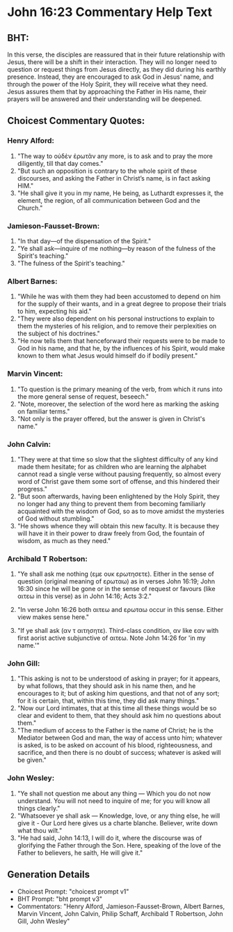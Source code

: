 # John 16:23 Commentary Help Text

## BHT:
In this verse, the disciples are reassured that in their future relationship with Jesus, there will be a shift in their interaction. They will no longer need to question or request things from Jesus directly, as they did during his earthly presence. Instead, they are encouraged to ask God in Jesus' name, and through the power of the Holy Spirit, they will receive what they need. Jesus assures them that by approaching the Father in His name, their prayers will be answered and their understanding will be deepened.

## Choicest Commentary Quotes:
### Henry Alford:
1. "The way to οὐδὲν ἐρωτᾶν any more, is to ask and to pray the more diligently, till that day comes."
2. "But such an opposition is contrary to the whole spirit of these discourses, and asking the Father in Christ’s name, is in fact asking HIM."
3. "He shall give it you in my name, He being, as Luthardt expresses it, the element, the region, of all communication between God and the Church."

### Jamieson-Fausset-Brown:
1. "In that day—of the dispensation of the Spirit." 
2. "Ye shall ask—inquire of me nothing—by reason of the fulness of the Spirit's teaching." 
3. "The fulness of the Spirit's teaching."

### Albert Barnes:
1. "While he was with them they had been accustomed to depend on him for the supply of their wants, and in a great degree to propose their trials to him, expecting his aid."
2. "They were also dependent on his personal instructions to explain to them the mysteries of his religion, and to remove their perplexities on the subject of his doctrines."
3. "He now tells them that henceforward their requests were to be made to God in his name, and that he, by the influences of his Spirit, would make known to them what Jesus would himself do if bodily present."

### Marvin Vincent:
1. "To question is the primary meaning of the verb, from which it runs into the more general sense of request, beseech."
2. "Note, moreover, the selection of the word here as marking the asking on familiar terms."
3. "Not only is the prayer offered, but the answer is given in Christ's name."

### John Calvin:
1. "They were at that time so slow that the slightest difficulty of any kind made them hesitate; for as children who are learning the alphabet cannot read a single verse without pausing frequently, so almost every word of Christ gave them some sort of offense, and this hindered their progress."
2. "But soon afterwards, having been enlightened by the Holy Spirit, they no longer had any thing to prevent them from becoming familiarly acquainted with the wisdom of God, so as to move amidst the mysteries of God without stumbling."
3. "He shows whence they will obtain this new faculty. It is because they will have it in their power to draw freely from God, the fountain of wisdom, as much as they need."

### Archibald T Robertson:
1. "Ye shall ask me nothing (εμε ουκ ερωτησετε). Either in the sense of question (original meaning of ερωταω) as in verses John 16:19; John 16:30 since he will be gone or in the sense of request or favours (like αιτεω in this verse) as in John 14:16; Acts 3:2."

2. "In verse John 16:26 both αιτεω and ερωταω occur in this sense. Either view makes sense here."

3. "If ye shall ask (αν τ αιτησητε). Third-class condition, αν like εαν with first aorist active subjunctive of αιτεω. Note John 14:26 for 'in my name.'"



### John Gill:
1. "This asking is not to be understood of asking in prayer; for it appears, by what follows, that they should ask in his name then, and he encourages to it; but of asking him questions, and that not of any sort; for it is certain, that, within this time, they did ask many things."
2. "Now our Lord intimates, that at this time all these things would be so clear and evident to them, that they should ask him no questions about them."
3. "The medium of access to the Father is the name of Christ; he is the Mediator between God and man, the way of access unto him; whatever is asked, is to be asked on account of his blood, righteousness, and sacrifice, and then there is no doubt of success; whatever is asked will be given."

### John Wesley:
1. "Ye shall not question me about any thing — Which you do not now understand. You will not need to inquire of me; for you will know all things clearly."
2. "Whatsoever ye shall ask — Knowledge, love, or any thing else, he will give it - Our Lord here gives us a charte blanche. Believer, write down what thou wilt."
3. "He had said, John 14:13, I will do it, where the discourse was of glorifying the Father through the Son. Here, speaking of the love of the Father to believers, he saith, He will give it."


## Generation Details
- Choicest Prompt: "choicest prompt v1"
- BHT Prompt: "bht prompt v3"
- Commentators: "Henry Alford, Jamieson-Fausset-Brown, Albert Barnes, Marvin Vincent, John Calvin, Philip Schaff, Archibald T Robertson, John Gill, John Wesley"
